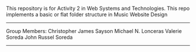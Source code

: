 This repository is for Activity 2 in Web Systems and Technologies.
This repo implements a basic or flat folder structure in Music Website Design

**************************************************
Group Members:
  Christopher James Sayson
  Michael N. Lonceras
  Valerie Soreda
  John Russel Soreda
  
**************************************************
